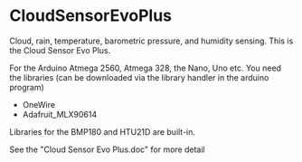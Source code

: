 # CloudSensorEvoPlus
Cloud, rain, temperature, barometric pressure, and humidity sensing.
This is the Cloud Sensor Evo Plus.

For the Arduino Atmega 2560, Atmega 328, the Nano, Uno etc.
You need the libraries (can be downloaded via the library handler in the arduino program)
- OneWire
- Adafruit_MLX90614

Libraries for the BMP180 and HTU21D are built-in.

See the "Cloud Sensor Evo Plus.doc" for more detail
